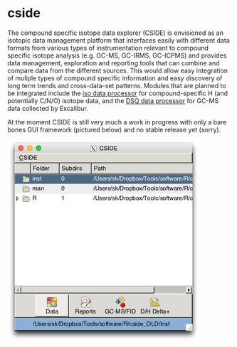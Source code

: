 cside
=====

The compound specific isotope data explorer (CSIDE) is envisioned as an isotopic data management platform that interfaces easily with different data formats from various types of instrumentation relevant to compound specific isotope analysis (e.g. GC-MS, GC-IRMS, GC-ICPMS) and provides data management, exploration and reporting tools that can combine and compare data from the different sources. This would allow easy integration of muliple types of compound specific information and easy discovery of long term trends and cross-data-set patterns. Modules that are planned to be integrated include the [iso data processor](https://github.com/sebkopf/idp) for compound-specific H (and potentially C/N/O) isotope data, and the [DSQ data processor](https://github.com/sebkopf/dsqdp) for GC-MS data collected by Excalibur.

At the moment CSIDE is still very much a work in progress with only a bare bones GUI framework (pictured below) and no stable release yet (sorry).

![Screenshot of the Data Frame Viewer](/doc/screenshot.png?raw=true)

